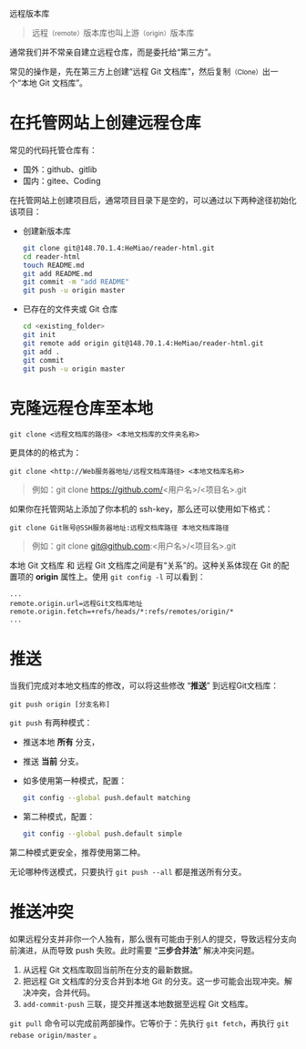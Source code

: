 <span class="title">远程版本库</span>

  > 远程<smalL>（remote）</small>版本库也叫上游<small>（origin）</small>版本库

通常我们并不常亲自建立远程仓库，而是委托给“第三方”。

常见的操作是，先在第三方上创建“远程 Git 文档库”，然后复制<small>（Clone）</small>出一个“本地 Git 文档库”。

# 在托管网站上创建远程仓库

常见的代码托管仓库有：

- 国外：github、gitlib
- 国内：gitee、Coding

在托管网站上创建项目后，通常项目目录下是空的，可以通过以下两种途径初始化该项目：

- 创建新版本库

    ```bash
    git clone git@148.70.1.4:HeMiao/reader-html.git
    cd reader-html
    touch README.md
    git add README.md
    git commit -m "add README"
    git push -u origin master
    ```

- 已存在的文件夹或 Git 仓库

    ```bash
    cd <existing_folder>
    git init
    git remote add origin git@148.70.1.4:HeMiao/reader-html.git
    git add .
    git commit
    git push -u origin master
    ```

# 克隆远程仓库至本地

```
git clone <远程文档库的路径> <本地文档库的文件夹名称>
```

更具体的的格式为：

```
git clone <http://Web服务器地址/远程文档库路径> <本地文档库名称>
```

> 例如：git clone https://github.com/<用户名>/<项目名>.git

如果你在托管网站上添加了你本机的 ssh-key，那么还可以使用如下格式：

```
git clone Git账号@SSH服务器地址:远程文档库路径 本地文档库路径
```

> 例如：git clone git@github.com:<用户名>/<项目名>.git

本地 Git 文档库 和 远程 Git 文档库之间是有“关系”的。这种关系体现在 Git 的配置项的 **origin** 属性上。使用 `git config -l` 可以看到：

```
...
remote.origin.url=远程Git文档库地址
remote.origin.fetch=+refs/heads/*:refs/remotes/origin/*
...
```

# 推送

当我们完成对本地文档库的修改，可以将这些修改 “**推送**” 到远程Git文档库：

```
git push origin [分支名称]
```

`git push` 有两种模式：

- 推送本地 **所有** 分支，
- 推送 **当前** 分支。
 
- 如多使用第一种模式，配置：    

  ```sh
  git config --global push.default matching
  ```


- 第二种模式，配置：

  ```sh
  git config --global push.default simple
  ```

第二种模式更安全，推荐使用第二种。

 无论哪种传送模式，只要执行 `git push --all` 都是推送所有分支。


# 推送冲突

如果远程分支并非你一个人独有，那么很有可能由于别人的提交，导致远程分支向前演进，从而导致 push 失败。此时需要 “**三步合并法**” 解决冲突问题。

1. 从远程 Git 文档库取回当前所在分支的最新数据。
2. 把远程 Git 文档库的分支合并到本地 Git 的分支。这一步可能会出现冲突。解决冲突，合并代码。
3. `add-commit-push` 三联，提交并推送本地数据至远程 Git 文档库。

`git pull` 命令可以完成前两部操作。它等价于：先执行 `git fetch`，再执行 `git rebase origin/master` 。
